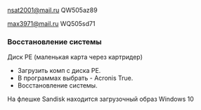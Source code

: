 nsat2001@mail.ru
QW505az89

max3971@mail.ru
WQ505sd71


### Восстановление системы
Диск PE (маленькая карта через картридер)
- Загрузить комп с диска PE.
- В программах выбрать - Acronis True.
- Восстановление системы.

На флешке Sandisk находится загрузочный образ Windows 10